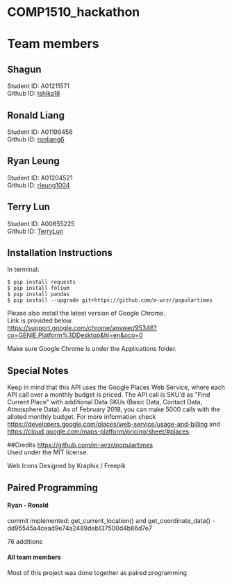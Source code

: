 # COMP1510_hackathon

# Team members

## Shagun  
Student ID: A01211571  
Github ID: [Ishika18](https://github.com/Ishika18)  

## Ronald Liang  
Student ID: A01199458  
Github ID: [ronliang6](https://github.com/ronliang6)  

## Ryan Leung  
Student ID: A01204521  
Github ID: [rleung1004](https://github.com/rleung1004)  

## Terry Lun  
Student ID: A00855225  
Github ID: [TerryLun](https://github.com/TerryLun)  

## Installation Instructions
In terminal:

`$ pip install requests`  
`$ pip install folium`  
`$ pip install pandas`  
`$ pip install --upgrade git+https://github.com/m-wrzr/populartimes`  

Please also install the latest version of Google Chrome.  
Link is provided below.  
https://support.google.com/chrome/answer/95346?co=GENIE.Platform%3DDesktop&hl=en&oco=0

Make sure Google Chrome is under the Applications folder.

## Special Notes
Keep in mind that this API uses the Google Places Web Service, where each API call over a monthly budget is priced. 
The API call is SKU'd as "Find Current Place" with additional Data SKUs (Basic Data, Contact Data, Atmosphere Data). 
As of February 2018, you can make 5000 calls with the alloted monthly budget. For more information check 
https://developers.google.com/places/web-service/usage-and-billing and 
https://cloud.google.com/maps-platform/pricing/sheet/#places.

##Credits
https://github.com/m-wrzr/populartimes  
Used under the MIT license.

Web Icons Designed by Kraphix / Freepik

## Paired Programming 
#### Ryan - Ronald
commit implemented: get_current_location() and get_coordinate_data() - dd95545a4cead9e74a2489deb137500d4b86d7e7

76 additions

#### All team members
Most of this project was done together as paired programming


